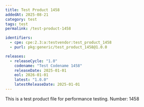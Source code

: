 ```yaml
---
title: Test Product 1458
addedAt: 2025-08-21
category: test
tags: test
permalink: /test-product-1458

identifiers:
  - cpe: cpe:2.3:a:testvendor:test_product_1458
  - purl: pkg:generic/test_product_1458@1.0.0

releases:
  - releaseCycle: "1.0"
    codename: "Test Codename 1458"
    releaseDate: 2025-01-01
    eol: 2026-01-01
    latest: "1.0.0"
    latestReleaseDate: 2025-01-01
---
```


This is a test product file for performance testing. Number: 1458
